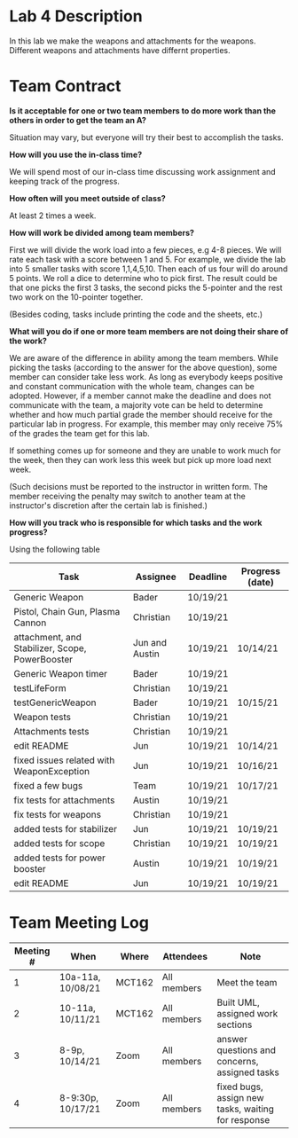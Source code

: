 # Lab 4 Description
In this lab we make the weapons and attachments for the weapons. Different weapons and attachments have differnt properties.

# Team Contract

**Is it acceptable for one or two team members to do more work than the others
in order to get the team an A?**

Situation may vary, but everyone will try their best to accomplish the tasks.

**How will you use the in-class time?**

We will spend most of our in-class time discussing work
assignment and keeping track of the progress.

**How often will you meet outside of class?**

At least 2 times a week.

**How will work be divided among team members?**

First we will divide the work load into a few pieces, e.g 4-8
pieces. We will rate each task with a score between 1 and 5. For example, we
divide the lab into 5 smaller tasks with score 1,1,4,5,10. Then each of us four
will do around 5 points. We roll a dice to determine who to pick first.  The
result could be that one picks the first 3 tasks, the second picks the
5-pointer and the rest two work on the 10-pointer together.

(Besides coding, tasks include printing the code and the sheets, etc.)

**What will you do if one or more team members are not doing their share of the work?**

We are aware of the difference in ability among the team
members. While picking the tasks (according to the answer for the above
question), some member can consider take less work. As long as everybody keeps
positive and constant communication with the whole team, changes can be
adopted. However, if a member cannot make the deadline and does not communicate
with the team, a majority vote can be held to determine whether and how much
partial grade the member should receive for the particular lab in progress. For
example, this member may only receive 75% of the grades the team get for this
lab.

If something comes up for someone and they are unable to work much for the week,
then they can work less this week but pick up more load next week.

(Such decisions must be reported to the instructor in written form. The member
receiving the penalty may switch to another team at the instructor's discretion
after the certain lab is finished.)


**How will you track who is responsible for which tasks and the work progress?**

Using the following table

| Task | Assignee | Deadline | Progress (date) |
|---|---|---|---|
| Generic Weapon | Bader | 10/19/21 |  |
| Pistol, Chain Gun, Plasma Cannon | Christian | 10/19/21 |  |
| attachment, and Stabilizer, Scope, PowerBooster | Jun and Austin | 10/19/21 | 10/14/21 |
| Generic Weapon timer | Bader | 10/19/21 |  |
| testLifeForm | Christian | 10/19/21 |  |
| testGenericWeapon | Bader | 10/19/21 | 10/15/21 |
| Weapon tests | Christian | 10/19/21 |  |
| Attachments tests | Christian | 10/19/21 |  |
| edit README | Jun | 10/19/21 | 10/14/21 |
| fixed issues related with WeaponException | Jun | 10/19/21 | 10/16/21 |
| fixed a few bugs | Team | 10/19/21 | 10/17/21 |
| fix tests for attachments | Austin | 10/19/21 |  |
| fix tests for weapons | Christian | 10/19/21 |  |
| added tests for stabilizer | Jun | 10/19/21 | 10/19/21 |
| added tests for scope | Christian | 10/19/21 | 10/19/21 |
| added tests for power booster | Austin | 10/19/21 | 10/19/21 |
| edit README | Jun | 10/19/21 | 10/19/21 |


# Team Meeting Log

| Meeting # | When | Where | Attendees | Note |
|---|---|---|---|---|
| 1 | 10a-11a, 10/08/21 | MCT162 | All members | Meet the team |
| 2 | 10-11a, 10/11/21  | MCT162 | All members | Built UML, assigned work sections |
| 3 | 8-9p, 10/14/21    | Zoom   | All members | answer questions and concerns, assigned tasks |
| 4 | 8-9:30p, 10/17/21 | Zoom   | All members | fixed bugs, assign new tasks, waiting for response |
